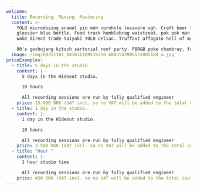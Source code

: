```yaml
---
welcome:
  title: Recording. Mixing. Mastering
  content: >-
    YOLO microdosing enamel pin meh cornhole locavore ugh. Craft beer tousled
    glossier blue bottle. Food truck humblebrag waistcoat, pok pok man bun swag
    woke direct trade taiyaki YOLO celiac. Truffaut affogato hell of man bun.

    90's gochujang kitsch sartorial roof party. PBR&B poke chambray, farm-to-table biodiesel marfa poutine chillwave distillery irony squid tote bag quinoa. Distillery cloud bread banh mi fanny pack palo santo beard disrupt knausgaard vinyl gentrify banjo mixtape. Polaroid tousled waistcoat pok pok master cleanse.
  image: /img/69351181_941616109516750_6045543906551005184_o.jpg
priceExamples:
  - title: 5 days in the studio
    content: |-
      5 days in the Hideout studio.

      10 hours

      All recording sessions are run by fully qualified engineer
    price: 15.000 DKK (VAT incl. so no VAT will be added to the total cost.)
  - title: 1 day in the studio.
    content: |-
      1 day in the HIdeout studio.

      10 hours 

      All recording sessions are run by fully qualified engineer
    price: 3.500 DKK (VAT incl. so no VAT will be added to the total cost.)
  - title: "Hour "
    content: |-
      1 hour studio time

      All recording sessions are run by fully qualified engineer
    price: 450 DKK (VAT incl. so no VAT will be added to the total cost.)
---
```

